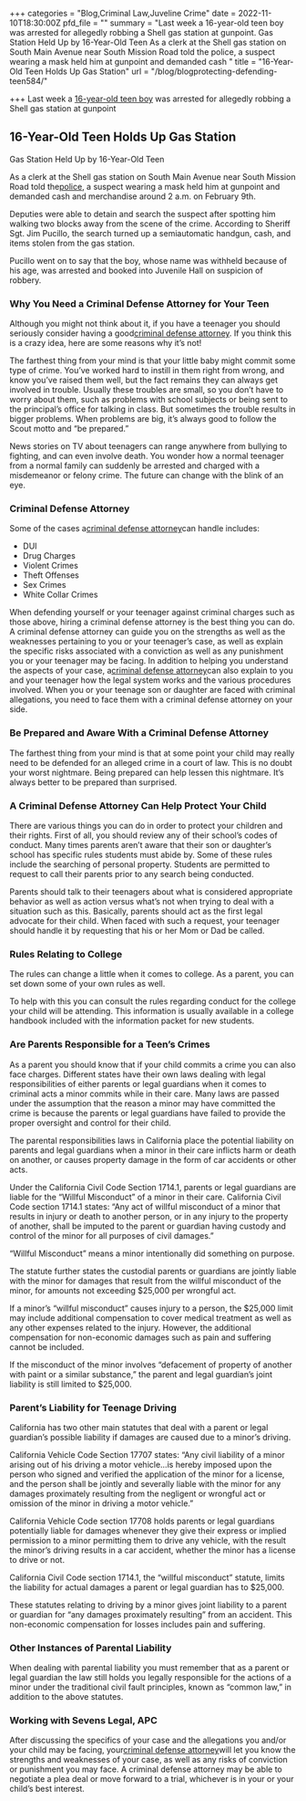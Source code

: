 +++
categories = "Blog,Criminal Law,Juveline Crime"
date = 2022-11-10T18:30:00Z
pfd_file = ""
summary = "Last week a 16-year-old teen boy was arrested for allegedly robbing a Shell gas station at gunpoint. Gas Station Held Up by 16-Year-Old Teen As a clerk at the Shell gas station on South Main Avenue near South Mission Road told the police, a suspect wearing a mask held him at gunpoint and demanded cash "
title = "16-Year-Old Teen Holds Up Gas Station"
url = "/blog/blogprotecting-defending-teen584/"

+++
Last week a [16-year-old teen boy](http://sevenslegal.com/) was arrested for allegedly robbing a Shell gas station at gunpoint

## 16-Year-Old Teen Holds Up Gas Station

Gas Station Held Up by 16-Year-Old Teen

As a clerk at the Shell gas station on South Main Avenue near South Mission Road told the[police](http://sevenslegal.com/), a suspect wearing a mask held him at gunpoint and demanded cash and merchandise around 2 a.m. on February 9th.

Deputies were able to detain and search the suspect after spotting him walking two blocks away from the scene of the crime. According to Sheriff Sgt. Jim Pucillo, the search turned up a semiautomatic handgun, cash, and items stolen from the gas station.

Pucillo went on to say that the boy, whose name was withheld because of his age, was arrested and booked into Juvenile Hall on suspicion of robbery.

### Why You Need a Criminal Defense Attorney for Your Teen

Although you might not think about it, if you have a teenager you should seriously consider having a good[criminal defense attorney](http://sevenslegal.com/). If you think this is a crazy idea, here are some reasons why it’s not!

The farthest thing from your mind is that your little baby might commit some type of crime. You’ve worked hard to instill in them right from wrong, and know you’ve raised them well, but the fact remains they can always get involved in trouble. Usually these troubles are small, so you don’t have to worry about them, such as problems with school subjects or being sent to the principal’s office for talking in class. But sometimes the trouble results in bigger problems. When problems are big, it’s always good to follow the Scout motto and “be prepared.”

News stories on TV about teenagers can range anywhere from bullying to fighting, and can even involve death. You wonder how a normal teenager from a normal family can suddenly be arrested and charged with a misdemeanor or felony crime. The future can change with the blink of an eye.

### Criminal Defense Attorney

Some of the cases a[criminal defense attorney](http://sevenslegal.com/)can handle includes:

* DUI
* Drug Charges
* Violent Crimes
* Theft Offenses
* Sex Crimes
* White Collar Crimes

When defending yourself or your teenager against criminal charges such as those above, hiring a criminal defense attorney is the best thing you can do. A criminal defense attorney can guide you on the strengths as well as the weaknesses pertaining to you or your teenager’s case, as well as explain the specific risks associated with a conviction as well as any punishment you or your teenager may be facing. In addition to helping you understand the aspects of your case, a[criminal defense attorney](http://sevenslegal.com/)can also explain to you and your teenager how the legal system works and the various procedures involved. When you or your teenage son or daughter are faced with criminal allegations, you need to face them with a criminal defense attorney on your side.

### Be Prepared and Aware With a Criminal Defense Attorney

The farthest thing from your mind is that at some point your child may really need to be defended for an alleged crime in a court of law. This is no doubt your worst nightmare. Being prepared can help lessen this nightmare. It’s always better to be prepared than surprised.

### A Criminal Defense Attorney Can Help Protect Your Child

There are various things you can do in order to protect your children and their rights. First of all, you should review any of their school’s codes of conduct. Many times parents aren’t aware that their son or daughter’s school has specific rules students must abide by. Some of these rules include the searching of personal property. Students are permitted to request to call their parents prior to any search being conducted.

Parents should talk to their teenagers about what is considered appropriate behavior as well as action versus what’s not when trying to deal with a situation such as this. Basically, parents should act as the first legal advocate for their child. When faced with such a request, your teenager should handle it by requesting that his or her Mom or Dad be called.

### Rules Relating to College

The rules can change a little when it comes to college. As a parent, you can set down some of your own rules as well.

To help with this you can consult the rules regarding conduct for the college your child will be attending. This information is usually available in a college handbook included with the information packet for new students.

### Are Parents Responsible for a Teen’s Crimes

As a parent you should know that if your child commits a crime you can also face charges. Different states have their own laws dealing with legal responsibilities of either parents or legal guardians when it comes to criminal acts a minor commits while in their care. Many laws are passed under the assumption that the reason a minor may have committed the crime is because the parents or legal guardians have failed to provide the proper oversight and control for their child.

The parental responsibilities laws in California place the potential liability on parents and legal guardians when a minor in their care inflicts harm or death on another, or causes property damage in the form of car accidents or other acts.

Under the California Civil Code Section 1714.1, parents or legal guardians are liable for the “Willful Misconduct” of a minor in their care. California Civil Code section 1714.1 states: “Any act of willful misconduct of a minor that results in injury or death to another person, or in any injury to the property of another, shall be imputed to the parent or guardian having custody and control of the minor for all purposes of civil damages.”

“Willful Misconduct” means a minor intentionally did something on purpose.

The statute further states the custodial parents or guardians are jointly liable with the minor for damages that result from the willful misconduct of the minor, for amounts not exceeding $25,000 per wrongful act.

If a minor’s “willful misconduct” causes injury to a person, the $25,000 limit may include additional compensation to cover medical treatment as well as any other expenses related to the injury. However, the additional compensation for non-economic damages such as pain and suffering cannot be included.

If the misconduct of the minor involves “defacement of property of another with paint or a similar substance,” the parent and legal guardian’s joint liability is still limited to $25,000.

### Parent’s Liability for Teenage Driving

California has two other main statutes that deal with a parent or legal guardian’s possible liability if damages are caused due to a minor’s driving.

California Vehicle Code Section 17707 states: “Any civil liability of a minor arising out of his driving a motor vehicle…is hereby imposed upon the person who signed and verified the application of the minor for a license, and the person shall be jointly and severally liable with the minor for any damages proximately resulting from the negligent or wrongful act or omission of the minor in driving a motor vehicle.”

California Vehicle Code section 17708 holds parents or legal guardians potentially liable for damages whenever they give their express or implied permission to a minor permitting them to drive any vehicle, with the result the minor’s driving results in a car accident, whether the minor has a license to drive or not.

California Civil Code section 1714.1, the “willful misconduct” statute, limits the liability for actual damages a parent or legal guardian has to $25,000.

These statutes relating to driving by a minor gives joint liability to a parent or guardian for “any damages proximately resulting” from an accident. This non-economic compensation for losses includes pain and suffering.

### Other Instances of Parental Liability

When dealing with parental liability you must remember that as a parent or legal guardian the law still holds you legally responsible for the actions of a minor under the traditional civil fault principles, known as “common law,” in addition to the above statutes.

### Working with Sevens Legal, APC

After discussing the specifics of your case and the allegations you and/or your child may be facing, your[criminal defense attorney](http://sevenslegal.com/)will let you know the strengths and weaknesses of your case, as well as any risks of conviction or punishment you may face. A criminal defense attorney may be able to negotiate a plea deal or move forward to a trial, whichever is in your or your child’s best interest.